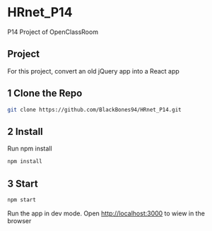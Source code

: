 # HRnet_P14

P14 Project of OpenClassRoom


## Project

For this project, convert an old jQuery app into a React app

## 1 Clone the Repo

```bash
git clone https://github.com/BlackBones94/HRnet_P14.git
```

## 2 Install

Run npm install

```bash
npm install
```

## 3 Start

```bash
npm start
```


Run the app in dev mode.
Open  [http://localhost:3000](http://localhost:3000) to wiew in the browser
